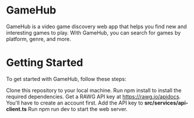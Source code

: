 # GameHub
GameHub is a video game discovery web app that helps you find new and interesting games to play. With GameHub, you can search for games by platform, genre, and more.

# Getting Started
To get started with GameHub, follow these steps:

Clone this repository to your local machine.
Run npm install to install the required dependencies.
Get a RAWG API key at <https://rawg.io/apidocs>. You'll have to create an account first.
Add the API key to **src/services/api-client.ts**
Run npm run dev to start the web server.
